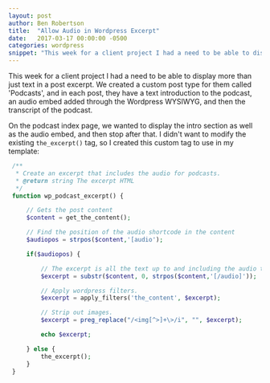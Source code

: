 ```yaml
---
layout: post
author: Ben Robertson
title:  "Allow Audio in Wordpress Excerpt"
date:   2017-03-17 00:00:00 -0500
categories: wordpress
snippet: "This week for a client project I had a need to be able to display more than just text in a post excerpt."
---
```


This week for a client project I had a need to be able to display more than just text in a post excerpt. We created a custom post type for them called 'Podcasts', and in each post, they have a text introduction to the podcast, an audio embed added through the Wordpress WYSIWYG, and then the transcript of the podcast.

On the podcast index page, we wanted to display the intro section as well as the audio embed, and then stop after that. I didn't want to modify the existing `the_excerpt()` tag, so I created this custom tag to use in my template:

```php
 /**
  * Create an excerpt that includes the audio for podcasts.
  * @return string The excerpt HTML
  */
 function wp_podcast_excerpt() {

     // Gets the post content
     $content = get_the_content();

     // Find the position of the audio shortcode in the content
     $audiopos = strpos($content,'[audio');

     if($audiopos) {

         // The excerpt is all the text up to and including the audio tag.
         $excerpt = substr($content, 0, strpos($content,'[/audio]'));

         // Apply wordpress filters.
         $excerpt = apply_filters('the_content', $excerpt);

         // Strip out images.
         $excerpt = preg_replace("/<img[^>]+\>/i", "", $excerpt);

         echo $excerpt;

     } else {
         the_excerpt();
     }
 }
```
